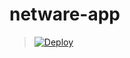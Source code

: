 # netware-app
> [![Deploy](https://www.herokucdn.com/deploy/button.png)](https://dashboard.heroku.com/new?template=https://github.com/pronetnet/pro)
